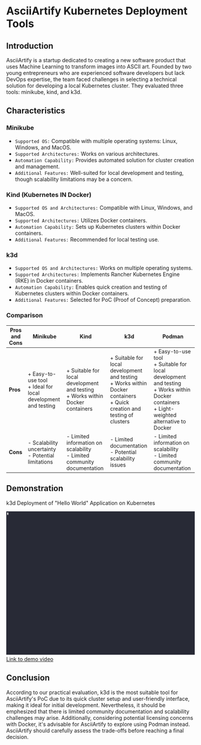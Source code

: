 # AsciiArtify Kubernetes Deployment Tools

## Introduction
AsciiArtify is a startup dedicated to creating a new software product that uses Machine Learning to transform images into ASCII art. Founded by two young entrepreneurs who are experienced software developers but lack DevOps expertise, the team faced challenges in selecting a technical solution for developing a local Kubernetes cluster. They evaluated three tools: minikube, kind, and k3d.

## Characteristics
### Minikube
- `Supported OS:` Compatible with multiple operating systems: Linux, Windows, and MacOS.
- `Supported Architectures:` Works on various architectures.  
- `Automation Capability:` Provides automated solution for cluster creation and management.
- `Additional Features:` Well-suited for local development and testing, though scalability limitations may be a concern.

### Kind (Kubernetes IN Docker)
- `Supported OS and Architectures:` Compatible with Linux, Windows, and MacOS.
- `Supported Architectures:` Utilizes Docker containers.
- `Automation Capability:` Sets up Kubernetes clusters within Docker containers.
- `Additional Features:` Recommended for local testing use.

### k3d
- `Supported OS and Architectures:` Works on multiple operating systems.
- `Supported Architectures:` Implements Rancher Kubernetes Engine (RKE) in Docker containers.
- `Automation Capability:` Enables quick creation and testing of Kubernetes clusters within Docker containers.
- `Additional Features:` Selected for PoC (Proof of Concept) preparation.

### Comparison

| **Pros and Cons**                               | **Minikube**                                     | **Kind**                                         | **k3d**                                          | **Podman**                                       |
|--------------------------------------------------|--------------------------------------------------|--------------------------------------------------|--------------------------------------------------|--------------------------------------------------|
| **Pros**                                      | + Easy-to-use tool<br>+ Ideal for local development and testing | + Suitable for local development and testing<br>+ Works within Docker containers<br> | + Suitable for local development and testing<br>+ Works within Docker containers<br>+ Quick creation and testing of clusters | + Easy-to-use tool<br>+ Suitable for local development and testing<br>+ Works within Docker containers<br>+ Light-weighted alternative to Docker |
| **Cons**                                      | - Scalability uncertainty<br>- Potential limitations | - Limited information on scalability<br>- Limited community documentation | - Limited documentation<br>- Potential scalability issues | - Limited information on scalability<br>- Limited community documentation |


## Demonstration
k3d  Deployment of "Hello World" Application on Kubernetes  

![Application on Kubernetes](./demo.gif)
[Link to demo video](https://asciinema.org/a/2JWQ7X6wv8zlZOkB2GEUu8ZBS)


## Conclusion

According to our practical evaluation, k3d is the most suitable tool for AsciiArtify's PoC due to its quick cluster setup and user-friendly interface, making it ideal for initial development. Nevertheless, it should be emphesized that there is limited community documentation and scalability challenges may arise. Additionally, considering potential licensing concerns with Docker, it's advisable for AsciiArtify to explore using Podman instead. AsciiArtify should carefully assess the trade-offs before reaching a final decision.
